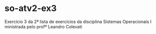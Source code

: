 # so-atv2-ex3
Exercício 3 da 2ª lista de exercícios da disciplina Sistemas Operacionais I ministrada pelo profº Leandro Colevati
